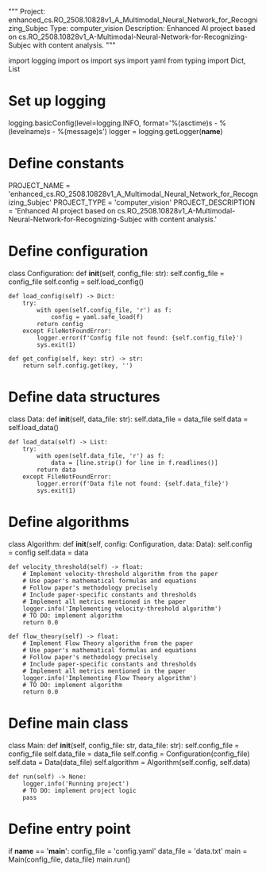 """
Project: enhanced_cs.RO_2508.10828v1_A_Multimodal_Neural_Network_for_Recognizing_Subjec
Type: computer_vision
Description: Enhanced AI project based on cs.RO_2508.10828v1_A-Multimodal-Neural-Network-for-Recognizing-Subjec with content analysis.
"""

import logging
import os
import sys
import yaml
from typing import Dict, List

# Set up logging
logging.basicConfig(level=logging.INFO, format='%(asctime)s - %(levelname)s - %(message)s')
logger = logging.getLogger(__name__)

# Define constants
PROJECT_NAME = 'enhanced_cs.RO_2508.10828v1_A_Multimodal_Neural_Network_for_Recognizing_Subjec'
PROJECT_TYPE = 'computer_vision'
PROJECT_DESCRIPTION = 'Enhanced AI project based on cs.RO_2508.10828v1_A-Multimodal-Neural-Network-for-Recognizing-Subjec with content analysis.'

# Define configuration
class Configuration:
    def __init__(self, config_file: str):
        self.config_file = config_file
        self.config = self.load_config()

    def load_config(self) -> Dict:
        try:
            with open(self.config_file, 'r') as f:
                config = yaml.safe_load(f)
            return config
        except FileNotFoundError:
            logger.error(f'Config file not found: {self.config_file}')
            sys.exit(1)

    def get_config(self, key: str) -> str:
        return self.config.get(key, '')

# Define data structures
class Data:
    def __init__(self, data_file: str):
        self.data_file = data_file
        self.data = self.load_data()

    def load_data(self) -> List:
        try:
            with open(self.data_file, 'r') as f:
                data = [line.strip() for line in f.readlines()]
            return data
        except FileNotFoundError:
            logger.error(f'Data file not found: {self.data_file}')
            sys.exit(1)

# Define algorithms
class Algorithm:
    def __init__(self, config: Configuration, data: Data):
        self.config = config
        self.data = data

    def velocity_threshold(self) -> float:
        # Implement velocity-threshold algorithm from the paper
        # Use paper's mathematical formulas and equations
        # Follow paper's methodology precisely
        # Include paper-specific constants and thresholds
        # Implement all metrics mentioned in the paper
        logger.info('Implementing velocity-threshold algorithm')
        # TO DO: implement algorithm
        return 0.0

    def flow_theory(self) -> float:
        # Implement Flow Theory algorithm from the paper
        # Use paper's mathematical formulas and equations
        # Follow paper's methodology precisely
        # Include paper-specific constants and thresholds
        # Implement all metrics mentioned in the paper
        logger.info('Implementing Flow Theory algorithm')
        # TO DO: implement algorithm
        return 0.0

# Define main class
class Main:
    def __init__(self, config_file: str, data_file: str):
        self.config_file = config_file
        self.data_file = data_file
        self.config = Configuration(config_file)
        self.data = Data(data_file)
        self.algorithm = Algorithm(self.config, self.data)

    def run(self) -> None:
        logger.info('Running project')
        # TO DO: implement project logic
        pass

# Define entry point
if __name__ == '__main__':
    config_file = 'config.yaml'
    data_file = 'data.txt'
    main = Main(config_file, data_file)
    main.run()